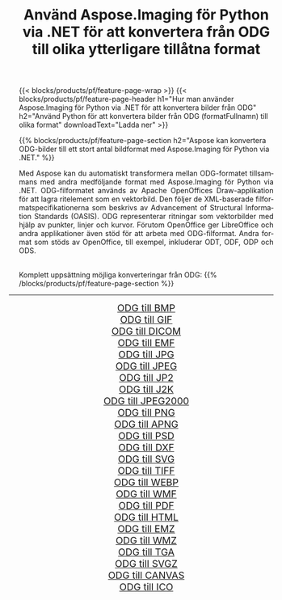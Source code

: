 ﻿---
title: Använd Aspose.Imaging för Python via .NET för att konvertera från ODG till olika ytterligare tillåtna format 
weight: 3920
url: /sv/python-net/conversion/from/odg 
lang: sv
langdirlevel: 2
locales: zh-hans,ja,it,ru,de,es,fr,nl,id,lt,pl,pt,vi,tr,ko,zh-hant,ar,hi,th,sv,cs,uk,he
description: Du kan snabbt omvandla från ODG(Apache OpenOffice ritformat) till olika format med Aspose.Imaging för Python via .NET.
---

{{< blocks/products/pf/feature-page-wrap >}}
{{< blocks/products/pf/feature-page-header h1="Hur man använder Aspose.Imaging för Python via .NET för att konvertera bilder från ODG" h2="Använd Python för att konvertera bilder från ODG (formatFullnamn) till olika format" downloadText="Ladda ner" >}}


{{% blocks/products/pf/feature-page-section  h2="Aspose kan konvertera ODG-bilder till ett stort antal bildformat med Aspose.Imaging för Python via .NET." %}}
<p align=justify>Med Aspose kan du automatiskt transformera mellan ODG-formatet tillsammans med andra medföljande format med Aspose.Imaging för Python via .NET. ODG-filformatet används av Apache OpenOffices Draw-applikation för att lagra ritelement som en vektorbild. Den följer de XML-baserade filformatspecifikationerna som beskrivs av Advancement of Structural Information Standards (OASIS). ODG representerar ritningar som vektorbilder med hjälp av punkter, linjer och kurvor. Förutom OpenOffice ger LibreOffice och andra applikationer även stöd för att arbeta med ODG-filformat. Andra format som stöds av OpenOffice, till exempel, inkluderar ODT, ODF, ODP och ODS.</p>
<br/>
Komplett uppsättning möjliga konverteringar från ODG:
{{% /blocks/products/pf/feature-page-section %}}
<div class="container-fluid productfamilypage bg-gray">
    <div class="convertypes bg-gray agp-content section">
        <div class="container">
		<hr style="margin-left:-20px;"/>
		<div class="row other-converters" style="gap: 10px;font-size: 19px;text-align:center;">
		    <div class='col-md-2 other-converter remove-lp remove-rp'><a href="/imaging/sv/python-net/conversion/odg-to-bmp" style="padding:15px;">ODG till BMP</a></div><div class='col-md-2 other-converter remove-lp remove-rp'><a href="/imaging/sv/python-net/conversion/odg-to-gif" style="padding:15px;">ODG till GIF</a></div><div class='col-md-2 other-converter remove-lp remove-rp'><a href="/imaging/sv/python-net/conversion/odg-to-dicom" style="padding:15px;">ODG till DICOM</a></div><div class='col-md-2 other-converter remove-lp remove-rp'><a href="/imaging/sv/python-net/conversion/odg-to-emf" style="padding:15px;">ODG till EMF</a></div><div class='col-md-2 other-converter remove-lp remove-rp'><a href="/imaging/sv/python-net/conversion/odg-to-jpg" style="padding:15px;">ODG till JPG</a></div><div class='col-md-2 other-converter remove-lp remove-rp'><a href="/imaging/sv/python-net/conversion/odg-to-jpeg" style="padding:15px;">ODG till JPEG</a></div><div class='col-md-2 other-converter remove-lp remove-rp'><a href="/imaging/sv/python-net/conversion/odg-to-jp2" style="padding:15px;">ODG till JP2</a></div><div class='col-md-2 other-converter remove-lp remove-rp'><a href="/imaging/sv/python-net/conversion/odg-to-j2k" style="padding:15px;">ODG till J2K</a></div><div class='col-md-2 other-converter remove-lp remove-rp'><a href="/imaging/sv/python-net/conversion/odg-to-jpeg2000" style="padding:15px;">ODG till JPEG2000</a></div><div class='col-md-2 other-converter remove-lp remove-rp'><a href="/imaging/sv/python-net/conversion/odg-to-png" style="padding:15px;">ODG till PNG</a></div><div class='col-md-2 other-converter remove-lp remove-rp'><a href="/imaging/sv/python-net/conversion/odg-to-apng" style="padding:15px;">ODG till APNG</a></div><div class='col-md-2 other-converter remove-lp remove-rp'><a href="/imaging/sv/python-net/conversion/odg-to-psd" style="padding:15px;">ODG till PSD</a></div><div class='col-md-2 other-converter remove-lp remove-rp'><a href="/imaging/sv/python-net/conversion/odg-to-dxf" style="padding:15px;">ODG till DXF</a></div><div class='col-md-2 other-converter remove-lp remove-rp'><a href="/imaging/sv/python-net/conversion/odg-to-svg" style="padding:15px;">ODG till SVG</a></div><div class='col-md-2 other-converter remove-lp remove-rp'><a href="/imaging/sv/python-net/conversion/odg-to-tiff" style="padding:15px;">ODG till TIFF</a></div><div class='col-md-2 other-converter remove-lp remove-rp'><a href="/imaging/sv/python-net/conversion/odg-to-webp" style="padding:15px;">ODG till WEBP</a></div><div class='col-md-2 other-converter remove-lp remove-rp'><a href="/imaging/sv/python-net/conversion/odg-to-wmf" style="padding:15px;">ODG till WMF</a></div><div class='col-md-2 other-converter remove-lp remove-rp'><a href="/imaging/sv/python-net/conversion/odg-to-pdf" style="padding:15px;">ODG till PDF</a></div><div class='col-md-2 other-converter remove-lp remove-rp'><a href="/imaging/sv/python-net/conversion/odg-to-html" style="padding:15px;">ODG till HTML</a></div><div class='col-md-2 other-converter remove-lp remove-rp'><a href="/imaging/sv/python-net/conversion/odg-to-emz" style="padding:15px;">ODG till EMZ</a></div><div class='col-md-2 other-converter remove-lp remove-rp'><a href="/imaging/sv/python-net/conversion/odg-to-wmz" style="padding:15px;">ODG till WMZ</a></div><div class='col-md-2 other-converter remove-lp remove-rp'><a href="/imaging/sv/python-net/conversion/odg-to-tga" style="padding:15px;">ODG till TGA</a></div><div class='col-md-2 other-converter remove-lp remove-rp'><a href="/imaging/sv/python-net/conversion/odg-to-svgz" style="padding:15px;">ODG till SVGZ</a></div><div class='col-md-2 other-converter remove-lp remove-rp'><a href="/imaging/sv/python-net/conversion/odg-to-canvas" style="padding:15px;">ODG till CANVAS</a></div><div class='col-md-2 other-converter remove-lp remove-rp'><a href="/imaging/sv/python-net/conversion/odg-to-ico" style="padding:15px;">ODG till ICO</a></div>
                </div>
        </div>
    </div>
</div>
<br/>

